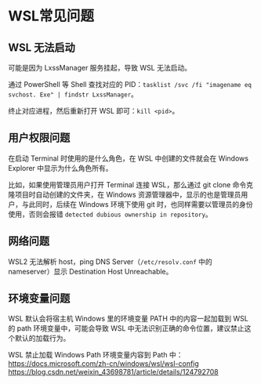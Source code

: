 # WSL常见问题


## WSL 无法启动

可能是因为 LxssManager 服务挂起，导致 WSL 无法启动。

通过 PowerShell 等 Shell 查找对应的 PID：`tasklist /svc /fi "imagename eq svchost. Exe" | findstr LxssManager`。

终止对应进程，然后重新打开 WSL 即可：`kill <pid>`。

## 用户权限问题

在启动 Terminal 时使用的是什么角色，在 WSL 中创建的文件就会在 Windows Explorer 中显示为什么角色所有。

比如，如果使用管理员用户打开 Terminal 连接 WSL，那么通过 git clone 命令克隆项目时自动创建的文件夹，在 Windows 资源管理器中，显示的也是管理员用户，与此同时，后续在 Windows 环境下使用 git 时，也同样需要以管理员的身份使用，否则会报错 `detected dubious ownership in repository`。


## 网络问题

WSL2 无法解析 host，ping DNS Server（`/etc/resolv.conf` 中的 nameserver）显示 Destination Host Unreachable。


## 环境变量问题

WSL 默认会将宿主机 Windows 里的环境变量 PATH 中的内容一起加载到 WSL 的 path 环境变量中，可能会导致 WSL 中无法识别正确的命令位置，建议禁止这个默认的加载行为。

WSL 禁止加载 Windows Path 环境变量内容到 Path 中：
https://docs.microsoft.com/zh-cn/windows/wsl/wsl-config
https://blog.csdn.net/weixin_43698781/article/details/124792708


